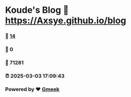 # Koude's Blog :link: https://Axsye.github.io/blog 
### :page_facing_up: [14](https://Axsye.github.io/blog/tag.html) 
### :speech_balloon: 0 
### :hibiscus: 71281 
### :alarm_clock: 2025-03-03 17:09:43 
### Powered by :heart: [Gmeek](https://github.com/Meekdai/Gmeek)
